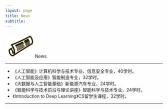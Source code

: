```yaml
---
layout: page
title: News
subtitle: 
---
```


<img src="https://github.com/DrMeizhuLi/DrMeizhuLi.github.io/blob/master/assets/img/news.png?raw=true">News

---

- 《人工智能》计算机科学与技术专业，信息安全专业，40学时。
- 《人工智能及应用》智能制造专业，32学时。
- 《大数据与人工智能基础》新能源汽车专业，24学时。
- 《智能科学与技术前沿与理论讲座》智能科学与技术专业，24学时。
- 《Introduction to Deep Learning》CS留学生课程，32学时。

---

